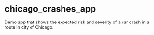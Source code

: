 # chicago_crashes_app
Demo app that shows the expected risk and severity of a car crash in a route in city of Chicago.
